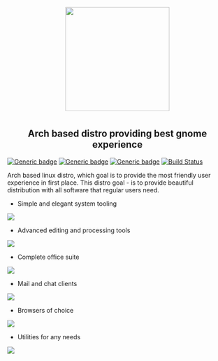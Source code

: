 <p align="center">
<img style="align: center; padding-left: 10px; padding-right: 10px; padding-bottom: 10px;" width="238px" height="238px" src="./airootfs/usr/local/share/backgrounds/fleu-linux.png" />
</p>

<h2 align="center">Arch based distro providing best gnome experience</h2>

[![Generic badge](https://img.shields.io/badge/LICENSE-GPLv3-orange.svg)](https://dancheg97.ru/dancheg97/fleuos/src/branch/main/LICENSE)
[![Generic badge](https://img.shields.io/badge/GITEA-REPO-blue.svg)](https://dancheg97.ru/dancheg97/fleuos)
[![Generic badge](https://img.shields.io/badge/GITHUB-REPO-red.svg)](https://github.com/fleu-io/fleuos)
[![Build Status](https://drone.dancheg97.ru/api/badges/dancheg97/fleuos/status.svg)](https://drone.dancheg97.ru/dancheg97/fleuos)

Arch based linux distro, which goal is to provide the most friendly user experience in first place. This distro goal - is to provide beautiful distribution with all software that regular users need.

- Simple and elegant system tooling

![](examples/system.png)

- Advanced editing and processing tools

![](examples/editing.png)

- Complete office suite

![](examples/office.png)

- Mail and chat clients

![](examples/communication.png)

- Browsers of choice

![](examples/browsers.png)

- Utilities for any needs

![](examples/utilities.png)

<!--
Change some configurations in default archinstall to add and remove some packages properly before installaion

/usr/lib/python3.10/site-packages/archinstall/profiles/desktop.py
-->
